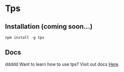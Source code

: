 # Tps

## Installation (coming soon...)

```
npm install -g tps
```

## Docs
ddddd
Want to learn how to use tps? Visit out docs [Here](./docs/readme.md).
